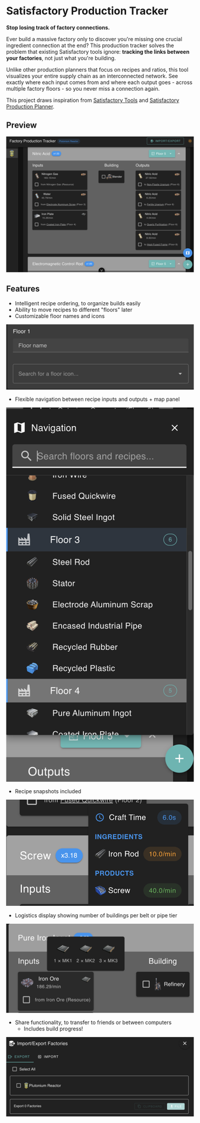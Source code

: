 # Satisfactory Production Tracker

**Stop losing track of factory connections.**

Ever build a massive factory only to discover you're missing one crucial ingredient connection at the end?
This production tracker solves the problem that existing Satisfactory tools ignore: **tracking the links between your factories**, not just what you're building.

Unlike other production planners that focus on recipes and ratios, this tool visualizes your entire supply chain as an interconnected network.
See exactly where each input comes from and where each output goes - across multiple factory floors - so you never miss a connection again.

This project draws inspiration from [Satisfactory Tools](https://www.satisfactorytools.com/1.0/production) and [Satisfactory Production Planner](https://satisfactoryproductionplanner.com/).

## Preview

![Preview](images/preview.png)

## Features

- Intelligent recipe ordering, to organize builds easily
- Ability to move recipes to different "floors" later
- Customizable floor names and icons

![Floor Customization](images/floors.png)

- Flexible navigation between recipe inputs and outputs + map panel

![Map Panel](images/nav-panel.png)

- Recipe snapshots included

![Recipe Tooltip](images/recipe-tooltip.png)

- Logistics display showing number of buildings per belt or pipe tier

![Logistics](images/logistics.png)

- Share functionality, to transfer to friends or between computers
  - Includes build progress!

![Import/Export](images/share.png)
